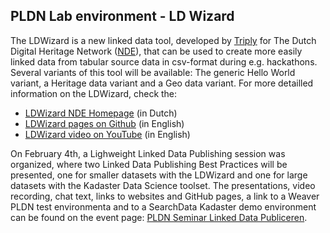 <H2>PLDN Lab environment - LD Wizard</H2>

The LDWizard is a new linked data tool, developed by [Triply](https://triply.cc/) for The Dutch Digital Heritage Network ([NDE](https://www.netwerkdigitaalerfgoed.nl/en/)), that can be used to create more easily linked data from tabular source data in csv-format during e.g. hackathons. Several variants of this tool will be available: The generic Hello World variant, a Heritage data variant and a Geo data variant. For more detailled information on the LDWizard, check the:

- [LDWizard NDE Homepage](https://ldwizard.netwerkdigitaalerfgoed.nl/) (in Dutch)
- [LDWizard pages on Github](https://github.com/netwerk-digitaal-erfgoed/LDWizard) (in English)
- [LDWizard video on YouTube](https://youtu.be/VO61pqKWw7A) (in English)

On February 4th, a Lighweight Linked Data Publishing session was organized, where two Linked Data Publishing Best Practices will be presented, one for smaller datasets with the LDWizard and one for large datasets with the Kadaster Data Science toolset. The presentations, video recording, chat text, links to websites and GitHub pages, a link to a Weaver PLDN test environmenta and to a SearchData Kadaster demo environment can be found on the event page: [PLDN Seminar Linked Data Publiceren](https://www.pldn.nl/wiki/Lichtgewicht_Linked_Data_Publiceren_%E2%80%93_4_februari_2021).

